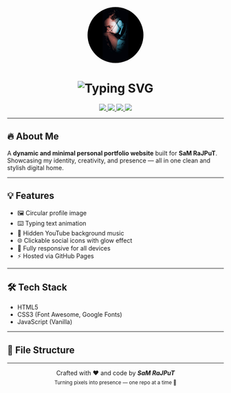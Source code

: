 <div align="center">
  <img src="https://raw.githubusercontent.com/unique-error/samrajput/main/assets/sam.jpg"
       width="130" height="130"
       style="border-radius: 50%; background-color: #ffffff;" 
       alt="Sam Rajput" />
</div>

<h1 align="center">
  <img src="https://readme-typing-svg.demolab.com?font=Fira+Code&size=28&duration=3000&pause=1000&color=00FFFF&center=true&vCenter=true&width=450&lines=🔥+SaM+RaJPuT+🔥;The+One+and+Only+Portfolio" alt="Typing SVG" />
</h1>

<p align="center">
  <a href="https://unique-error.github.io/samrajput/" target="_blank">
    <img src="https://img.shields.io/badge/🌐 Live%20Site-222831?style=for-the-badge&logo=github&logoColor=00ffd5&color=2d2d2d" />
  </a>
  <a href="https://www.instagram.com/unique__error/" target="_blank">
    <img src="https://img.shields.io/badge/📸 Instagram-E4405F?style=for-the-badge&logo=instagram&logoColor=white" />
  </a>
  <a href="https://youtube.com/@uniqueerror" target="_blank">
    <img src="https://img.shields.io/badge/🎥 YouTube-FF0000?style=for-the-badge&logo=youtube&logoColor=white" />
  </a>
  <a href="https://t.me/UniQueErrOr" target="_blank">
    <img src="https://img.shields.io/badge/💬 Telegram-229ED9?style=for-the-badge&logo=telegram&logoColor=white" />
  </a>
</p>

---

## 🔥 About Me

A **dynamic and minimal personal portfolio website** built for **SaM RaJPuT**.  
Showcasing my identity, creativity, and presence — all in one clean and stylish digital home.

---

## 💡 Features

- 🖼️ Circular profile image  
- ⌨️ Typing text animation  
- 🎵 Hidden YouTube background music  
- 🌐 Clickable social icons with glow effect  
- 📱 Fully responsive for all devices  
- ⚡ Hosted via GitHub Pages  

---

## 🛠 Tech Stack

- HTML5  
- CSS3 (Font Awesome, Google Fonts)  
- JavaScript (Vanilla)

---

## 📁 File Structure


---

<p align="center">
  Crafted with ❤️ and code by <b><i>SaM RaJPuT</i></b><br>
  <sub>Turning pixels into presence — one repo at a time 🚀</sub>
</p>
